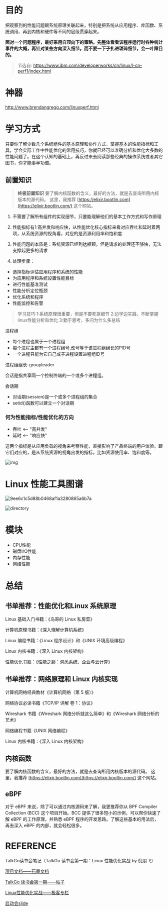# 目的 

把观察到的性能问题跟系统原理关联起来，特别是把系统从应用程序、库函数、系统调用、再到内核和硬件等不同的层级贯穿起来。

**面对一个问题程序，最好采用自顶向下的策略。先整体看看该程序运行时各种统计事件的大概，再针对某些方向深入细节。而不要一下子扎进琐碎细节，会一叶障目的。**

> 节选自: https://www.ibm.com/developerworks/cn/linux/l-cn-perf1/index.html

# 神器

http://www.brendangregg.com/linuxperf.html

# 学习方式

只要你了解少数几个系统组件的基本原理和协作方式，掌握基本的性能指标和工具，学会实际工作中性能优化的常用技巧，你就已经可以准确分析和优化大多数的性能问题了。在这个认知的基础上，再反过来去阅读那些经典的操作系统或者其它图书，你才能事半功倍。



## 前置知识

>  **终极前置知识**
> 要了解内核函数的含义，最好的方法，就是去查询所用内核版本的源代码。
>  这里，我推荐 [https://elixir.bootlin.com](https://elixir.bootlin.com/) 这个网站。

1. 不需要了解所有组件的实现细节，只要能理解他们的基本工作方式和写作原理

2. 性能指标有1:高并发和响应快，从性能优化核心指标来看对应吞吐和延时着两项，从系统资源的视角看，对应的是资源利用率和饱和度
3. 性能问题的本质是：系统资源已经到达瓶颈，但是请求的处理还不够快，无法支撑起更多的请求
4. 处理步骤：

- 选择指标评估应用程序和系统的性能
- 为应用程序和系统设置性能目标
- 进行性能基准测试
- 性能分析定位瓶颈
- 优化系统和程序
- 性能监控和告警

>  学习技巧:1:系统原理很重要，但是不要死抠细节
>      2:边学边实践，不断掌握linux性能分析和优化
>      3:勤于思考，多问为什么多总结

进程组

- 每个进程也属于一个进程组
- 每个进程主都有一个进程组号,改号等于该进程组组长的PID号
- 一个进程只能为它自己或子进程设置进程组ID号

进程组组长-groupleader

会话是指共享同一个控制终端的一个或多个进程组。

会话期

- 对话期(session)是一个或多个进程组的集合
- setid()函数可以建立一个对话期

### 何为性能指标/性能优化的方向

- 吞吐  <-- "高并发"
- 延时  <-- "响应快"

这两个指标是从应用负载的视角来考察性能，直接影响了产品终端的用户体验。跟它们对应的，是从系统资源的视角出发的指标，比如资源使用率、饱和度等。

![img](../image/920601da775da08844d231bc2b4c301d.png)

# Linux 性能工具图谱

![9ee6c1c5d88b0468af1a3280865a6b7a](../image/9ee6c1c5d88b0468af1a3280865a6b7a.png)

![directory](directory.png)

# 模块

- CPU性能
- 磁盘I/O性能
- 内存性能
- 网络性能

# 总结

## 书单推荐：性能优化和Linux 系统原理

Linux 基础入门书籍：《鸟哥的 Linux 私房菜》

计算机原理书籍：《深入理解计算机系统》

Linux 编程书籍：《Linux 程序设计》和《UNIX 环境高级编程》

Linux 内核书籍：《深入 Linux 内核架构》

性能优化书籍：《性能之巅：洞悉系统、企业与云计算》

## 书单推荐：网络原理和 Linux 内核实现

计算机网络经典教材《计算机网络（第 5 版）》

网络协议必读书籍《TCP/IP 详解 卷 1：协议》

Wireshark 书籍《Wireshark 网络分析就这么简单》和《Wireshark 网络分析的艺术》

网络编程书籍《UNIX 网络编程》

Linux 内核书籍：《深入 Linux 内核架构》

## 内核函数

要了解内核函数的含义，最好的方法，就是去查询所用内核版本的源代码。
这里，我推荐 [https://elixir.bootlin.com](https://elixir.bootlin.com/) 这个网站。

## eBPF
对于 eBPF 来说，除了可以通过内核源码来了解，我更推荐你从 BPF Compiler Collection (BCC) 这个项目开始。BCC 提供了很多短小的示例，可以帮你快速了解 eBPF 的工作原理，并熟悉 eBPF 程序的开发思路。了解这些基本的用法后，再去深入 eBPF 的内部，就会轻松很多。

# REFERENCE

TalkGo读书会笔记（TalkGo 读书会第一期：Linux 性能优化实战 by 倪朋飞）

[项目文档——石墨文档](https://shimo.im/sheets/1lq7MgXnBphdeWAe/MODOC)

[TalkGo 读书会第一期——帖子](https://talkgo.org/t/topic/136)

[Linux性能优化实战——极客专栏](https://time.geekbang.org/column/intro/140)

[启动会slide](https://docs.google.com/presentation/d/16cNCT1aqSsuVA-TPep81NGFlYIM2AO9LPFoZgA1776Y/edit?usp=sharing)
